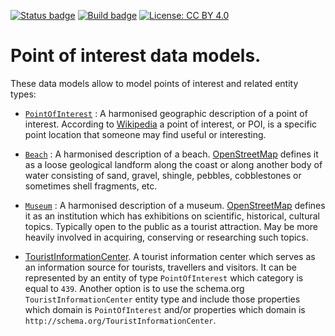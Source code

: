 [![Status badge](https://img.shields.io/badge/status-draft-red.svg)](RELEASE_NOTES)
[![Build badge](https://img.shields.io/travis/smart-data-models/dataModel.PointOfInterest.svg "Travis build status")](https://travis-ci.org/smart-data-models/dataModel.PointOfInterest/)
[![License: CC BY 4.0](https://img.shields.io/badge/License-CC%20BY%204.0-lightgrey.svg)](https://creativecommons.org/licenses/by/4.0/)
# Point of interest data models.

These data models allow to model points of interest and related entity types:

-   [`PointOfInterest`](https://swagger.lab.fiware.org/?url=https://raw.githubusercontent.com/smart-data-models/dataModel.PointOfInterest/master/PointOfInterest/swagger.yaml) : A harmonised geographic
    description of a point of interest. According to
    [Wikipedia](https://en.wikipedia.org/wiki/Point_of_interest) a point of
    interest, or POI, is a specific point location that someone may find useful
    or interesting.

-   [`Beach`](https://swagger.lab.fiware.org/?url=https://raw.githubusercontent.com/smart-data-models/dataModel.PointOfInterest/master/Beach/swagger.yaml) : A harmonised description of a beach.
    [OpenStreetMap](http://wiki.openstreetmap.org/wiki/Tag:natural%3Dbeach)
    defines it as a loose geological landform along the coast or along another
    body of water consisting of sand, gravel, shingle, pebbles, cobblestones or
    sometimes shell fragments, etc.

-   [`Museum`](https://swagger.lab.fiware.org/?url=https://raw.githubusercontent.com/smart-data-models/dataModel.PointOfInterest/master/Museum/swagger.yaml) : A harmonised description of a museum.
    [OpenStreetMap](http://wiki.openstreetmap.org/wiki/Tag:tourism%3Dmuseum)
    defines it as an institution which has exhibitions on scientific,
    historical, cultural topics. Typically open to the public as a tourist
    attraction. May be more heavily involved in acquiring, conserving or
    researching such topics.

-   [TouristInformationCenter](https://schema.org/TouristInformationCenter). A
    tourist information center which serves as an information source for
    tourists, travellers and visitors. It can be represented by an entity of
    type `PointOfInterest` which category is equal to `439`. Another option is
    to use the schema.org `TouristInformationCenter` entity type and include
    those properties which domain is `PointOfInterest` and/or properties which
    domain is `http://schema.org/TouristInformationCenter`.
